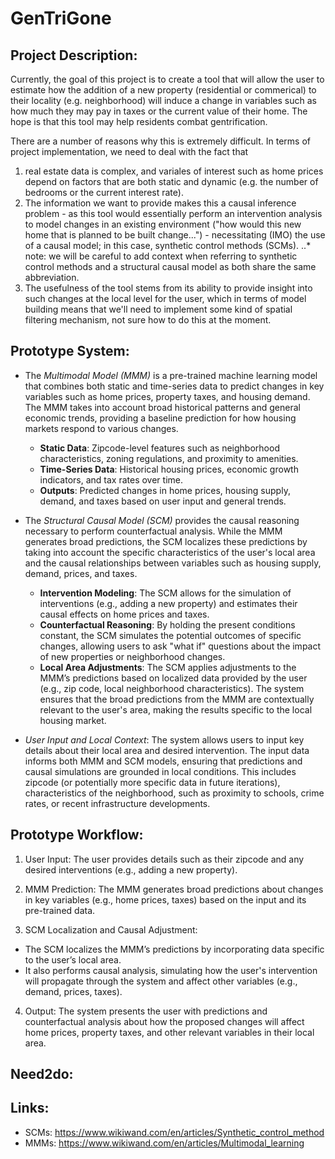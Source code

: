 # GenTriGone

## Project Description:

Currently, the goal of this project is to create a tool that will allow the user to estimate how the addition of a new property (residential or commerical) to their locality (e.g. neighborhood) will induce a change in variables such as how much they may pay in taxes or the current value of their home. The hope is that this tool may help residents combat gentrification.

There are a number of reasons why this is extremely difficult. In terms of project implementation, we need to deal with the fact that

1. real estate data is complex, and variales of interest such as home prices depend on factors that are both static and dynamic (e.g. the number of bedrooms or the current interest rate).
2. The information we want to provide makes this a causal inference problem - as this tool would essentially perform an intervention analysis to model changes in an existing environment ("how would this new home that is planned to be built change...") - necessitating (IMO) the use of a causal model; in this case, synthetic control methods (SCMs).
..* note: we will be careful to add context when referring to synthetic control methods and a structural causal model as both share the same abbreviation.
4. The usefulness of the tool stems from its ability to provide insight into such changes at the local level for the user, which in terms of model building means that we'll need to implement some kind of spatial filtering mechanism, not sure how to do this at the moment.

## Prototype System:


- The *Multimodal Model (MMM)* is a pre-trained machine learning model that combines both static and time-series data to predict changes in key variables such as home prices, property taxes, and housing demand. The MMM takes into account broad historical patterns and general economic trends, providing a baseline prediction for how housing markets respond to various changes.

  - **Static Data**: Zipcode-level features such as neighborhood characteristics, zoning regulations, and proximity to amenities.
  - **Time-Series Data**: Historical housing prices, economic growth indicators, and tax rates over time.
  - **Outputs**: Predicted changes in home prices, housing supply, demand, and taxes based on user input and general trends.

- The *Structural Causal Model (SCM)* provides the causal reasoning necessary to perform counterfactual analysis. While the MMM generates broad predictions, the SCM localizes these predictions by taking into account the specific characteristics of the user's local area and the causal relationships between variables such as housing supply, demand, prices, and taxes.

  - **Intervention Modeling**: The SCM allows for the simulation of interventions (e.g., adding a new property) and estimates their causal effects on home prices and taxes.
  - **Counterfactual Reasoning**: By holding the present conditions constant, the SCM simulates the potential outcomes of specific changes, allowing users to ask "what if" questions about the impact of new properties or neighborhood changes.
  - **Local Area Adjustments**: The SCM applies adjustments to the MMM’s predictions based on localized data provided by the user (e.g., zip code, local neighborhood characteristics). The system ensures that the broad predictions from the MMM are contextually relevant to the user's area, making the results specific to the local housing market.

- *User Input and Local Context*: The system allows users to input key details about their local area and desired intervention. The input data informs both MMM and SCM models, ensuring that predictions and causal simulations are grounded in local conditions. This includes zipcode (or potentially more specific data in future iterations), characteristics of the neighborhood, such as proximity to schools, crime rates, or recent infrastructure developments.

## Prototype Workflow:

1. User Input: The user provides details such as their zipcode and any desired interventions (e.g., adding a new property).

2. MMM Prediction: The MMM generates broad predictions about changes in key variables (e.g., home prices, taxes) based on the input and its pre-trained data.

3. SCM Localization and Causal Adjustment:

- The SCM localizes the MMM’s predictions by incorporating data specific to the user’s local area.
- It also performs causal analysis, simulating how the user's intervention will propagate through the system and affect other variables (e.g., demand, prices, taxes).

4. Output: The system presents the user with predictions and counterfactual analysis about how the proposed changes will affect home prices, property taxes, and other relevant variables in their local area.

## Need2do:

## Links:

- SCMs: https://www.wikiwand.com/en/articles/Synthetic_control_method
- MMMs: https://www.wikiwand.com/en/articles/Multimodal_learning
